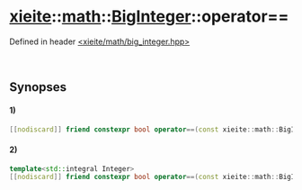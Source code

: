 # [xieite](../../../../../xieite.md)\:\:[math](../../../../../math.md)\:\:[BigInteger<Word>](../../../../big_integer.md)\:\:operator==
Defined in header [<xieite/math/big_integer.hpp>](../../../../../../../include/xieite/math/big_integer.hpp)

&nbsp;

## Synopses
#### 1)
```cpp
[[nodiscard]] friend constexpr bool operator==(const xieite::math::BigInteger<Word>& leftComparand, const xieite::math::BigInteger<Word>& rightComparand) noexcept;
```
#### 2)
```cpp
template<std::integral Integer>
[[nodiscard]] friend constexpr bool operator==(const xieite::math::BigInteger<Word>& leftComparand, const Integer rightComparand) noexcept;
```

